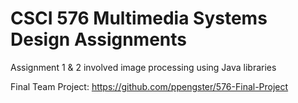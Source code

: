 # CSCI 576 Multimedia Systems Design Assignments

Assignment 1 & 2 involved image processing using Java libraries

Final Team Project: https://github.com/ppengster/576-Final-Project
